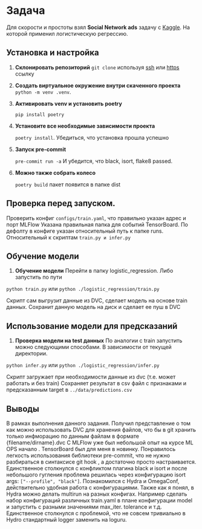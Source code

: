 # Задача

Для скорости и простоты взял **Social Network ads** задачу c
[Kaggle](https://www.kaggle.com/datasets/rakeshrau/social-network-ads).
На которой применил логистическую регрессию.

## Установка и настройка

1. **Склонировать репозиторий** `git clone` используя [ssh](git@github.com:13badkarma/mlops-project.git)
   или [https](https://github.com/13badkarma/mlops-project.git) ссылку

2. **Создать виртуальное окружение внутри скаченного проекта**
   `python -m venv .venv`.

3. **Активировать venv и установить poetry**

   `pip install poetry`

4. **Установите все необходимые зависимости проекта**

   `poetry install`. Убедиться, что установка прошла успешно

5. **Запуск pre-commit** 

    `pre-commit run -a` И убедится, что black, isort, flake8 passed. 

6. **Можно также собрать колесо**

    `poetry build` пакет появится в папке dist


## Проверка перед запуском.
Проверить конфиг `configs/train.yaml`, что правильно указан адрес и порт MLFlow
Указана правильная папка для событий TensorBoard. По дефолту в конфиге указан относительный
путь к папке runs. Относительный к скриптам `train.py и infer.py`


## Обучение модели

1. **Обучение модели** Перейти в папку logistic_regression. Либо запустить по пути

  `python train.py` или  `python ./logistic_regression/train.py`

Скрипт сам выгрузит  данные из DVC, сделает модель на основе train данных. Сохранит данную модель на диск
и сделает ее пуш в DVC

## Использование модели для предсказаний

1. **Проверка модели на test данных** По аналогии с train запустить можно следующими способами.
В зависимости от текущей директории. 

`python infer.py` или  `python ./logistic_regression/infer.py`

Скрипт загружает при необходимости данные из dvc (т.е. может работать и без train) 
Сохраняет результат в csv файл с признаками и предсказанным target в  `../data/predictions.csv`



## Выводы
В рамках выполнения данного задания. Получил представление о том как можно использовать DVC 
для хранения файлов, что бы в git хранить только инфморацию по данным файлам в формате
{filename/dirname}.dvc
C MLFlow уже был небольшой опыт на курсе ML OPS начало . TensorBoard был для меня в новинку.
Понравилось легкость использования библиотеки pre-commit, что не нужно разбираться в синтаксисе git hook
, а достаточно просто настраивается. Единственное столкнулся с конфликтом плагина black и isort 
и после небольшого гугления проблема решилась через конфигурацию isort
args: `["--profile", "black"]`. Познакомился с Hydra и OmegaConf, действительно удобная работа с конфигурациями.
Также как я понял, в Hydra можно делать multirun на разных конфигах. Например сделать набор конфигураций различных train.yaml
в плане конфигурации model и запустить с разными значениями max_iter. tolerance и т.д. 
Единственное столкнулся с проблемой, что не совсем тривиально в Hydro стандартный logger заменить на loguru. 



